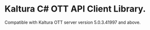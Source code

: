 # Kaltura C# OTT API Client Library.
Compatible with Kaltura OTT server version 5.0.3.41997 and above.
